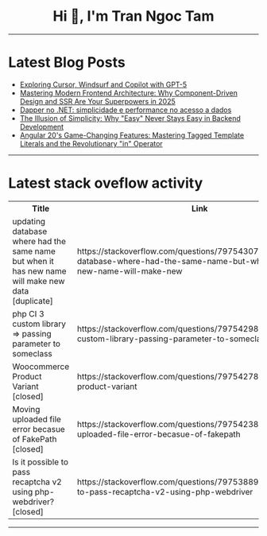 <h1 align="center">Hi 👋, I'm Tran Ngoc Tam</h1>

---

# Latest Blog Posts 
<!-- BLOG-POST-LIST:START -->
- [Exploring Cursor, Windsurf and Copilot with GPT-5](https://dev.to/fernandezbaptiste/exploring-cursor-windsurf-and-copilot-with-gpt-5-22bl)
- [Mastering Modern Frontend Architecture: Why Component-Driven Design and SSR Are Your Superpowers in 2025](https://dev.to/krish_kakadiya_5f0eaf6342/mastering-modern-frontend-architecture-why-component-driven-design-and-ssr-are-your-superpowers-in-1oei)
- [Dapper no .NET: simplicidade e performance no acesso a dados](https://dev.to/itagyba/dapper-no-net-simplicidade-e-performance-no-acesso-a-dados-3c1)
- [The Illusion of Simplicity: Why &quot;Easy&quot; Never Stays Easy in Backend Development](https://dev.to/usmanzahidcode/the-illusion-of-simplicity-why-easy-never-stays-easy-in-backend-development-3p7j)
- [Angular 20&#39;s Game-Changing Features: Mastering Tagged Template Literals and the Revolutionary &quot;in&quot; Operator](https://dev.to/codewithrajat/angular-20s-game-changing-features-mastering-tagged-template-literals-and-the-revolutionary-2njf)
<!-- BLOG-POST-LIST:END -->

---

# Latest stack oveflow activity
<table>
  <tr><th>Title</th><th>Link</th></tr>
  <!-- STACKOVERFLOW:START --><tr><td>updating database where had the same name but when it has new name will make new data [duplicate]</td><td>https://stackoverflow.com/questions/79754307/updating-database-where-had-the-same-name-but-when-it-has-new-name-will-make-new</td></tr><tr><td>php CI 3 custom library =&gt; passing parameter to someclass</td><td>https://stackoverflow.com/questions/79754298/php-ci-3-custom-library-passing-parameter-to-someclass</td></tr><tr><td>Woocommerce Product Variant [closed]</td><td>https://stackoverflow.com/questions/79754278/woocommerce-product-variant</td></tr><tr><td>Moving uploaded file error becasue of FakePath [closed]</td><td>https://stackoverflow.com/questions/79754238/moving-uploaded-file-error-becasue-of-fakepath</td></tr><tr><td>Is it possible to pass recaptcha v2 using php-webdriver? [closed]</td><td>https://stackoverflow.com/questions/79753889/is-it-possible-to-pass-recaptcha-v2-using-php-webdriver</td></tr><!-- STACKOVERFLOW:END -->
</table>

---


